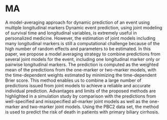 # MA
A model-averaging approach for dynamic prediction of an event using multiple longitudinal markers
Dynamic event  prediction, using joint modeling of survival time and longitudinal variables, is extremely useful in personalized medicine. However, the estimation of joint models including many longitudinal markers is still a computational challenge because of the high number of random effects and parameters to be estimated. In this paper, we propose a model averaging strategy to combine predictions from several joint models for the event, including one longitudinal marker only   or pairwise longitudinal markers. The prediction is computed as the weighted mean of the predictions from the one-marker or two-marker  models, with the time-dependent weights estimated by minimizing the time-dependent Brier score. This method enables us to combine a large number of predictions issued from joint models to achieve a reliable and accurate individual prediction. Advantages and limits of the proposed methods are highlighted in a simulation study by comparison with the predictions from well-specified and misspecified all-marker joint models as well as the one-marker  and two-marker  joint models. Using the PBC2 data set, the method is used to predict the risk of death in patients with primary biliary cirrhosis.


